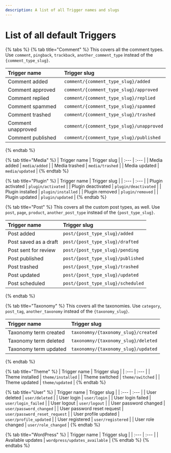 ```yaml
---
description: A list of all Trigger names and slugs
---
```


# List of all default Triggers

{% tabs %}
{% tab title="Comment" %}
This covers all the comment types. Use `comment`, `pingback`, `trackback`, `another_comment_type` instead of the `{comment_type_slug}`.

| Trigger name | Trigger slug |
| :--- | :--- |
| Comment added | `comment/{comment_type_slug}/added` |
| Comment approved | `comment/{comment_type_slug}/approved` |
| Comment replied | `comment/{comment_type_slug}/replied` |
| Comment spammed | `comment/{comment_type_slug}/spammed` |
| Comment trashed | `comment/{comment_type_slug}/trashed` |
| Comment unapproved | `comment/{comment_type_slug}/unapproved` |
| Comment published | `comment/{comment_type_slug}/published` |
{% endtab %}

{% tab title="Media" %}
| Trigger name | Trigger slug |
| :--- | :--- |
| Media added | `media/added` |
| Media trashed | `media/trashed` |
| Media updated | `media/updated` |
{% endtab %}

{% tab title="Plugin" %}
| Trigger name | Trigger slug |
| :--- | :--- |
| Plugin activated | `plugin/activated` |
| Plugin deactivated | `plugin/deactivated` |
| Plugin installed | `plugin/installed` |
| Plugin removed | `plugin/removed` |
| Plugin updated | `plugin/updated` |
{% endtab %}

{% tab title="Post" %}
This covers all the custom post types, as well. Use `post`, `page`, `product`, `another_post_type` instead of the `{post_type_slug}`.

| Trigger name | Trigger slug |
| :--- | :--- |
| Post added | `post/{post_type_slug}/added` |
| Post saved as a draft | `post/{post_type_slug}/drafted` |
| Post sent for review | `post/{post_type_slug}/pending` |
| Post published | `post/{post_type_slug}/published` |
| Post trashed | `post/{post_type_slug}/trashed` |
| Post updated | `post/{post_type_slug}/updated` |
| Post scheduled | `post/{post_type_slug}/scheduled` |
{% endtab %}

{% tab title="Taxonomy" %}
This covers all the taxonomies. Use `category`, `post_tag`, `another_taxonomy` instead of the `{taxonomy_slug}`.

| Trigger name | Trigger slug |
| :--- | :--- |
| Taxonomy term created | `taxonomny/{taxonomy_slug}/created` |
| Taxonomy term deleted | `taxonomny/{taxonomy_slug}/deleted` |
| Taxonomy term updated | `taxonomny/{taxonomy_slug}/updated` |
{% endtab %}

{% tab title="Theme" %}
| Trigger name | Trigger slug |
| :--- | :--- |
| Theme installed | `theme/installed` |
| Theme switched | `theme/switched` |
| Theme updated | `theme/updated` |
{% endtab %}

{% tab title="User" %}
| Trigger name | Trigger slug |
| :--- | :--- |
| User deleted | `user/deleted` |
| User login | `user/login` |
| User login failed | `user/login_failed` |
| User logout | `user/logout` |
| User password changed | `user/password_changed` |
| User password reset request | `user/password_reset_request` |
| User profile updated | `user/profile_updated` |
| User registered | `user/registered` |
| User role changed | `user/role_changed` |
{% endtab %}

{% tab title="WordPress" %}
| Trigger name | Trigger slug |
| :--- | :--- |
| Available updates | `wordpress/updates_available` |
{% endtab %}
{% endtabs %}



